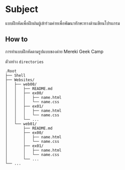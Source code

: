 # Subject
แบบฝึกหัดเพื่อฝึกฝนผู้เข้าร่วมค่ายเพื่อพัฒนาทักษะทางด้านเขียนโปรแกรม

## How to
การทำแบบฝึกหัดตามรูปแบบของค่าย Mereki Geek Camp

ตัวอย่าง `directories`
```
.Root
├── Shell
├── Websites/
│   ├── web00/
│   │   ├── README.md
│   │   ├── ex00/
│   │   │   ├── name.html
│   │   │   └── name.css
│   │   ├── ex01/
│   │   │   ├── name.html
│   │   │   └── name.css
│   │   └── ...
│   └── web01/
│       ├── README.md
│       ├── ex00/
│       │   ├── name.html
│       │   └── name.css
│       ├── ex01/
│       │   ├── name.html
│       │   └── name.css
│       └── ...
└── ...
```